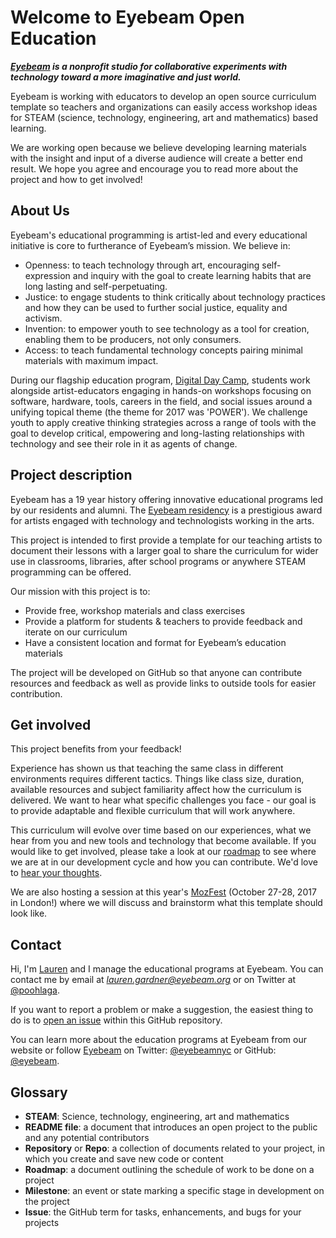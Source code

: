 # Welcome to Eyebeam Open Education

***[Eyebeam](http://www.eyebeam.org) is a nonprofit studio for collaborative experiments with technology toward a more imaginative and just world.***

Eyebeam is working with educators to develop an open source curriculum template so teachers and organizations can easily access workshop ideas for STEAM (science, technology, engineering, art and mathematics) based learning.

We are working open because we believe developing learning materials with the insight and input of a diverse audience will create a better end result. We hope you agree and encourage you to read more about the project and how to get involved!

## About Us

Eyebeam's educational programming is artist-led and every educational initiative is core to furtherance of Eyebeam’s mission. We believe in:
* Openness: to teach technology through art, encouraging self-expression and inquiry with the goal to create learning habits that are long lasting and self-perpetuating.
* Justice: to engage students to think critically about technology practices and how they can be used to further social justice, equality and activism.
* Invention: to empower youth to see technology as a tool for creation, enabling them to be producers, not only consumers.
* Access: to teach fundamental technology concepts pairing minimal materials with maximum impact.

During our flagship education program, [Digital Day Camp](http://eyebeam.org/stopwork/eyebeam-celebrates-the-return-of-digital-day-camp/), students work alongside artist-educators engaging in hands-on workshops focusing on software, hardware, tools, careers in the field, and social issues around a unifying topical theme (the theme for 2017 was 'POWER'). We challenge youth to apply creative thinking strategies across a range of tools with the goal to develop critical, empowering and long-lasting relationships with technology and see their role in it as agents of change. 

## Project description

Eyebeam has a 19 year history offering innovative educational programs led by our residents and alumni. The [Eyebeam residency](http://eyebeam.org/residency/) is a prestigious award for artists engaged with technology and technologists working in the arts.  

This project is intended to first provide a template for our teaching artists to document their lessons with a larger goal to share the curriculum for wider use in classrooms, libraries, after school programs or anywhere STEAM programming can be offered. 

Our mission with this project is to:
* Provide free, workshop materials and class exercises 
* Provide a platform for students & teachers to provide feedback and iterate on our curriculum
* Have a consistent location and format for Eyebeam’s education materials

The project will be developed on GitHub so that anyone can contribute resources and feedback as well as provide links to outside tools for easier contribution.


## Get involved

This project benefits from your feedback! 

Experience has shown us that teaching the same class in different environments requires different tactics. Things like class size, duration, available resources and subject familiarity affect how the curriculum is delivered. We want to hear what specific challenges you face - our goal is to provide adaptable and flexible curriculum that will work anywhere.

This curriculum will evolve over time based on our experiences, what we hear from you and new tools and technology that become available. If you would like to get involved, please take a look at our [roadmap](https://github.com/eyebeam/curriculum/issues/1) to see where we are at in our development cycle and how you can contribute. We'd love to [hear your thoughts](https://github.com/eyebeam/curriculum/issues/5).

We are also hosting a session at this year's [MozFest](https://mozillafestival.org/) (October 27-28, 2017 in London!) where we will discuss and brainstorm what this template should look like. 


## Contact

Hi, I'm [Lauren](http://eyebeam.org/about/) and I manage the educational programs at Eyebeam. You can contact me by email at *lauren.gardner@eyebeam.org* or on Twitter at [@poohlaga](https://twitter.com/poohlaga). 

If you want to report a problem or make a suggestion, the easiest thing to do is to [open an issue](../../issues) within this GitHub repository. 

You can learn more about the education programs at Eyebeam from our website or follow [Eyebeam](http://eyebeam.org/education/) on Twitter: [@eyebeamnyc](https://twitter.com/eyebeamnyc) or GitHub: [@eyebeam](https://github.com/eyebeam). 



## Glossary

* **STEAM**: Science, technology, engineering, art and mathematics
* **README file**: a document that introduces an open project to the public and any potential contributors
* **Repository** or **Repo**: a collection of documents related to your project, in which you create and save new code or content
* **Roadmap**: a document outlining the schedule of work to be done on a project
* **Milestone**: an event or state marking a specific stage in development on the project
* **Issue**: the GitHub term for tasks, enhancements, and bugs for your projects

